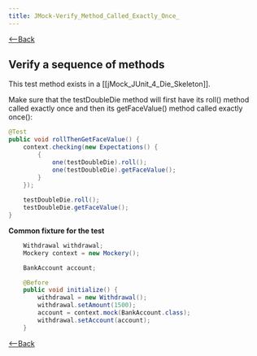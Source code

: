 ```yaml
---
title: JMock-Verify_Method_Called_Exactly_Once_
---
```

[<--Back]({{site.pagesurl}}/TDD_Example_Catalog)

## Verify a sequence of methods
This test method exists in a [[jMock_JUnit_4_Die_Skeleton]].

Make sure that the testDoubleDie method will first have its roll() method called exactly once and then its getFaceValue() method called exactly once():

```java
@Test
public void rollThenGetFaceValue() {
    context.checking(new Expectations() {
        {
            one(testDoubleDie).roll();
            one(testDoubleDie).getFaceValue();
        }
    });
    
    testDoubleDie.roll();
    testDoubleDie.getFaceValue();
}
```

**Common fixture for the test**
```java
    Withdrawal withdrawal;
    Mockery context = new Mockery();

    BankAccount account;

    @Before
    public void initialize() {
        withdrawal = new Withdrawal();
        withdrawal.setAmount(1500);
        account = context.mock(BankAccount.class);
        withdrawal.setAccount(account);
    }
```

[<--Back]({{site.pagesurl}}/TDD_Example_Catalog)

